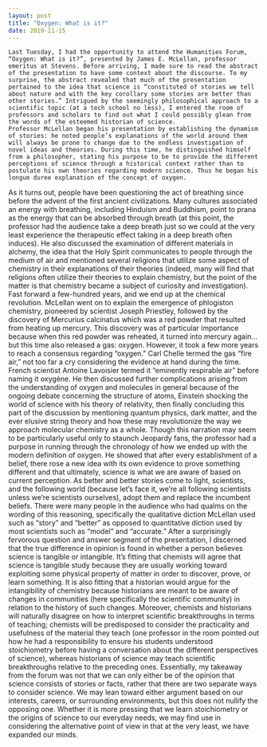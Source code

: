```yaml
---
layout: post
title: "Oxygen: What is it?"
date: 2019-11-15
---
```


	Last Tuesday, I had the opportunity to attend the Humanities Forum, “Oxygen: What is it?”, presented by James E. McLellan, professor emeritus at Stevens. Before arriving, I made sure to read the abstract of the presentation to have some context about the discourse. To my surprise, the abstract revealed that much of the presentation pertained to the idea that science is “constituted of stories we tell about nature and with the key corollary some stories are better than other stories.” Intrigued by the seemingly philosophical approach to a scientific topic (at a tech school no less), I entered the room of professors and scholars to find out what I could possibly glean from the words of the esteemed historian of science. 
	Professor McLellan began his presentation by establishing the dynamism of stories: he noted people’s explanations of the world around them will always be prone to change due to the endless investigation of novel ideas and theories. During this time, he distinguished himself from a philosopher, stating his purpose to be to provide the different perceptions of science through a historical context rather than to postulate his own theories regarding modern science. Thus he began his longue duree explanation of the concept of oxygen. 
As it turns out, people have been questioning the act of breathing since before the advent of the first ancient civilizations. Many cultures associated an energy with breathing, including Hinduism and Buddhism, point to prana as the energy that can be absorbed through breath (at this point, the professor had the audience take a deep breath just so we could at the very least experience the therapeutic effect taking in a deep breath often induces). He also discussed the examination of different materials in alchemy, the idea that the Holy Spirit communicates to people through the medium of air and mentioned several religions that utilize some aspect of chemistry in their explanations of their theories (indeed, many will find that religions often utilize their theories to explain chemistry, but the point of the matter is that chemistry became a subject of curiosity and investigation). Fast forward a few-hundred years, and we end up at the chemical revolution. McLellan went on to explain the emergence of phlogiston chemistry, pioneered by scientist Joseph Priestley, followed by the discovery of Mercurius calcinatus which was a red powder that resulted from heating up mercury. This discovery was of particular importance because when this red powder was reheated, it turned into mercury again… but this time also released a gas: oxygen. However, it took a few more years to reach a consensus regarding “oxygen.” Carl Chelle termed the gas “fire air,” not too far a cry considering the evidence at hand during the time. French scientist Antoine Lavoisier termed it “eminently respirable air” before naming it oxygène. He then discussed further complications arising from the understanding of oxygen and molecules in general because of the ongoing debate concerning the structure of atoms, Einstein shocking the world of science with his theory of relativity, then finally concluding this part of the discussion by mentioning quantum physics, dark matter, and the ever elusive string theory and how these may revolutionize the way we approach molecular chemistry as a whole.
	Though this narration may seem to be particularly useful only to staunch Jeopardy fans, the professor had a purpose in running through the chronology of how we ended up with the modern definition of oxygen. He showed that after every establishment of a belief, there rose a new idea with its own evidence to prove something different and that ultimately, science is what we are aware of based on current perception. As better and better stories come to light, scientists, and the following world (because let’s face it, we’re all following scientists unless we’re scientists ourselves), adopt them and replace the incumbent beliefs. There were many people in the audience who had qualms on the wording of this reasoning, specifically the qualitative diction McLellan used such as “story” and “better” as opposed to quantitative diction used by most scientists such as “model” and “accurate.” After a surprisingly fervorous question and answer segment of the presentation, I discerned that the true difference in opinion is found in whether a person believes science is tangible or intangible. It’s fitting that chemists will agree that science is tangible study because they are usually working toward exploiting some physical property of matter in order to discover, prove, or learn something. It is also fitting that a historian would argue for the intangibility of chemistry because historians are meant to be aware of changes in communities (here specifically the scientific community) in relation to the history of such changes. Moreover, chemists and historians will naturally disagree on how to interpret scientific breakthroughs in terms of teaching; chemists will be predisposed to consider the practicality and usefulness of the material they teach (one professor in the room pointed out how he had a responsibility to ensure his students understood stoichiometry before having a conversation about the different perspectives of science), whereas historians of science may teach scientific breakthroughs relative to the preceding ones. 
	Essentially, my takeaway from the forum was not that we can only either be of the opinion that science consists of stories or facts, rather that there are two separate ways to consider science. We may lean toward either argument based on our interests, careers, or surrounding environments, but this does not nullify the opposing one. Whether it is more pressing that we learn stoichiometry or the origins of science to our everyday needs, we may find use in considering the alternative point of view in that at the very least, we have expanded our minds. 
